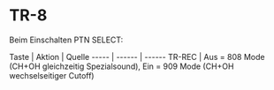 # TR-8

Beim Einschalten PTN SELECT:

Taste | Aktion | Quelle
----- | ------ | ------
TR-REC | Aus = 808 Mode (CH+OH gleichzeitig Spezialsound), Ein = 909 Mode (CH+OH wechselseitiger Cutoff)
